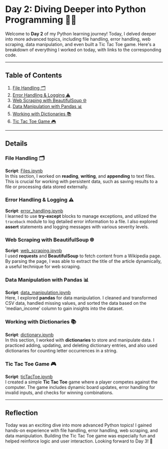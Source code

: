 # Day 2: Diving Deeper into Python Programming 🐍💡

Welcome to **Day 2** of my Python learning journey! Today, I delved deeper into more advanced topics, including file handling, error handling, web scraping, data manipulation, and even built a Tic Tac Toe game. Here's a breakdown of everything I worked on today, with links to the corresponding code.

---

## Table of Contents  

1. [File Handling 🗂️](#file-handling)
2. [Error Handling & Logging ⚠️](#error-handling--logging)
3. [Web Scraping with BeautifulSoup 🌐](#web-scraping-with-beautifulsoup)
4. [Data Manipulation with Pandas 📊](#data-manipulation-with-pandas)
5. [Working with Dictionaries 📚](#working-with-dictionaries)
6. [Tic Tac Toe Game 🎮](#tic-tac-toe-game)

---

## Details  

### File Handling 🗂️  
**Script**: [Files.ipynb](Files.ipynb)   
In this section, I worked on **reading**, **writing**, and **appending** to text files. This is crucial for working with persistent data, such as saving results to a file or processing data stored externally.

### Error Handling & Logging ⚠️  
**Script**: [error_handling.ipynb](Exception.ipynb)  
I learned to use **try-except** blocks to manage exceptions, and utilized the `traceback` module to log detailed error information to a file. I also explored **assert** statements and logging messages with various severity levels.

### Web Scraping with BeautifulSoup 🌐  
**Script**: [web_scraping.ipynb](htmlParser.ipynb)  
I used **requests** and **BeautifulSoup** to fetch content from a Wikipedia page. By parsing the page, I was able to extract the title of the article dynamically, a useful technique for web scraping.

### Data Manipulation with Pandas 📊  
**Script**: [data_manipulation.ipynb](htmlParser.ipynb)  
Here, I explored **pandas** for data manipulation. I cleaned and transformed CSV data, handled missing values, and sorted the data based on the 'median_income' column to gain insights into the dataset.

### Working with Dictionaries 📚  
**Script**: [dictionary.ipynb](dictionary.ipynb)  
In this section, I worked with **dictionaries** to store and manipulate data. I practiced adding, updating, and deleting dictionary entries, and also used dictionaries for counting letter occurrences in a string.

### Tic Tac Toe Game 🎮  
**Script**: [ticTacToe.ipynb](ticTacToe.ipynb)  
I created a simple **Tic Tac Toe** game where a player competes against the computer. The game includes dynamic board updates, error handling for invalid inputs, and checks for winning combinations.

---

## Reflection  

Today was an exciting dive into more advanced Python topics! I gained hands-on experience with file handling, error handling, web scraping, and data manipulation. Building the Tic Tac Toe game was especially fun and helped reinforce logic and user interaction. Looking forward to Day 3! 🚀

